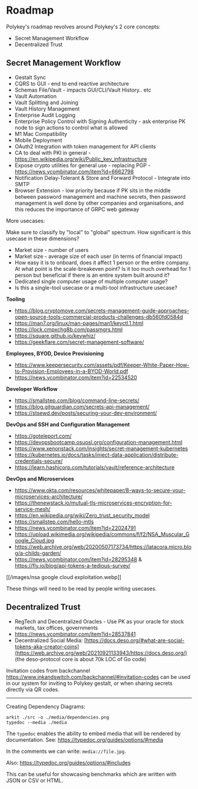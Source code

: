 # Roadmap

Polykey's roadmap revolves around Polykey's 2 core concepts:

- Secret Management Workflow
- Decentralized Trust

## Secret Management Workflow

- Gestalt Sync
- CQRS to GUI - end to end reactive architecture
- Schemas File/Vault - impacts GUI/CLI/Vault History.. etc
- Vault Automation
- Vault Splitting and Joining
- Vault History Management
- Enterprise Audit Logging
- Enterprise Policy Control with Signing Authenticity - ask enterprise PK node
  to sign actions to control what is allowed
- M1 Mac Compatibility
- Mobile Deployment
- OAuth2 Integration with token management for API clients
- CA to deal with PKI in general -
  https://en.wikipedia.org/wiki/Public_key_infrastructure
- Expose crypto utilities for general use - replacing PGP -
  https://news.ycombinator.com/item?id=6662798
- Notification Delay-Tolerant & Store and Forward Protocol - Integrate into SMTP
- Browser Extension - low priority because if PK sits in the middle between
  password management and machine secrets, then password management is well done
  by other companies and organisations, and this reduces the importance of GRPC
  web gateway

More usecases:

Make sure to classify by "local" to "global" spectrum. How significant is this
usecase in these dimensions?

- Market size - number of users
- Market size - average size of each user (in terms of financial impact)
- How easy it is to onboard, does it affect 1 person or the entire company. At
  what point is the scale-breakeven point? Is it too much overhead for 1 person
  but beneficial if there is an entire system built around it?
- Dedicated single computer usage of multiple computer usage?
- Is this a single-tool usecase or a multi-tool infrastructure usecase?

**Tooling**

- https://blog.cryptomove.com/secrets-management-guide-approaches-open-source-tools-commercial-products-challenges-db560fd0584d
- https://man7.org/linux/man-pages/man1/keyctl.1.html
- https://lock.cmpxchg8b.com/passmgrs.html
- https://square.github.io/keywhiz/
- https://geekflare.com/secret-management-software/

**Employees, BYOD, Device Provisioning**

- https://www.keepersecurity.com/assets/pdf/Keeper-White-Paper-How-to-Provision-Employees-in-a-BYOD-World.pdf
- https://news.ycombinator.com/item?id=22534520

**Developer Workflow**

- https://smallstep.com/blog/command-line-secrets/
- https://blog.gitguardian.com/secrets-api-management/
- https://stsewd.dev/posts/securing-your-dev-environment/

**DevOps and SSH and Configuration Management**

- https://goteleport.com/
- https://devopsbootcamp.osuosl.org/configuration-management.html
- https://www.xenonstack.com/insights/secret-management-kubernetes
- https://kubernetes.io/docs/tasks/inject-data-application/distribute-credentials-secure/
- https://learn.hashicorp.com/tutorials/vault/reference-architecture

**DevOps and Microservices**

- https://www.okta.com/resources/whitepaper/8-ways-to-secure-your-microservices-architecture/
- https://thenewstack.io/mutual-tls-microservices-encryption-for-service-mesh/
- https://en.wikipedia.org/wiki/Zero_trust_security_model
- https://smallstep.com/hello-mtls
- https://news.ycombinator.com/item?id=22024791
- https://upload.wikimedia.org/wikipedia/commons/f/f2/NSA_Muscular_Google_Cloud.jpg
- https://web.archive.org/web/20200507173734/https://latacora.micro.blog/a-childs-garden/
- https://news.ycombinator.com/item?id=28295348 &
  https://fly.io/blog/api-tokens-a-tedious-survey/

[[/images/nsa google cloud exploitation.webp]]

These things will need to be read by people writing usecases.

## Decentralized Trust

- RegTech and Decentralized Oracles - Use PK as your oracle for stock markets,
  tax offices, governments
- https://news.ycombinator.com/item?id=28537841
- Decentralized Social Media:
  [https://docs.deso.org/#what-are-social-tokens-aka-creator-coins](https://web.archive.org/web/20210921133943/https://docs.deso.org/)
  (the deso-protocol core is about 70k LOC of Go code)

Invitation codes from backchannel
https://www.inkandswitch.com/backchannel/#invitation-codes can be used in our
system for inviting to Polykey gestalt, or when sharing secrets directly via QR
codes.

---

Creating Dependency Diagrams:

```
arkit ./src -o ./media/dependencies.png
typedoc --media ./media
```

The `typedoc` enables the ability to embed media that will be rendered by
documentation. See: https://typedoc.org/guides/options/#media

In the comments we can write: `media://file.jpg`.

Also: https://typedoc.org/guides/options/#includes

This can be useful for showcasing benchmarks which are written with JSON or CSV
or HTML.
